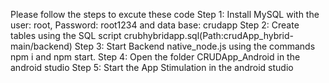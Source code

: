 Please follow the steps to excute these code
Step 1: Install MySQL with the user: root, Password: root1234 and data base: crudapp
Step 2: Create tables using the SQL script crubhybridapp.sql(Path:crudApp_hybrid-main/backend)
Step 3: Start Backend native_node.js using the commands npm i and npm start.
Step 4: Open the folder CRUDApp_Android in the android studio
Step 5: Start the App Stimulation in the android studio

